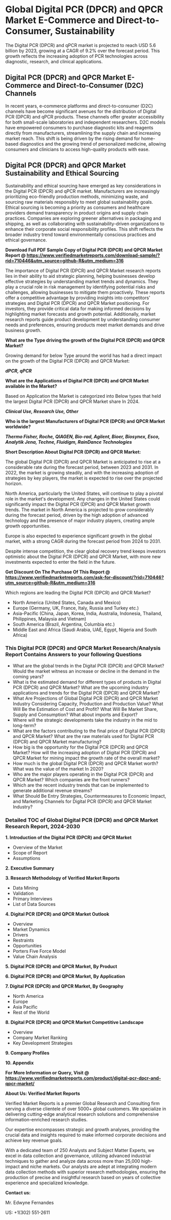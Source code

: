 <h1>Global Digital PCR (DPCR) and QPCR Market E-Commerce and Direct-to-Consumer, Sustainability</h1><p class=""><p>The Digital PCR (DPCR) and qPCR market is projected to reach USD 5.6 billion by 2023, growing at a CAGR of 9.2% over the forecast period. This growth reflects the increasing adoption of PCR technologies across diagnostic, research, and clinical applications.</p><h2>Digital PCR (DPCR) and QPCR Market E-Commerce and Direct-to-Consumer (D2C) Channels</h2><p>In recent years, e-commerce platforms and direct-to-consumer (D2C) channels have become significant avenues for the distribution of Digital PCR (DPCR) and qPCR products. These channels offer greater accessibility for both small-scale laboratories and independent researchers. D2C models have empowered consumers to purchase diagnostic kits and reagents directly from manufacturers, streamlining the supply chain and increasing market reach. This shift is being driven by the rising demand for home-based diagnostics and the growing trend of personalized medicine, allowing consumers and clinicians to access high-quality products with ease.</p><h2>Digital PCR (DPCR) and QPCR Market Sustainability and Ethical Sourcing</h2><p>Sustainability and ethical sourcing have emerged as key considerations in the Digital PCR (DPCR) and qPCR market. Manufacturers are increasingly prioritizing eco-friendly production methods, minimizing waste, and sourcing raw materials responsibly to meet global sustainability goals. Ethical sourcing is becoming a priority as consumers and healthcare providers demand transparency in product origins and supply chain practices. Companies are exploring greener alternatives in packaging and shipping, as well as collaborating with sustainability-driven organizations to enhance their corporate social responsibility profiles. This shift reflects the broader industry trend toward environmentally conscious practices and ethical governance.</p></p><p class=""><strong>Download Full PDF Sample Copy of Digital PCR (DPCR) and QPCR Market Report @ <a href="https://www.verifiedmarketreports.com/download-sample/?rid=710446&utm_source=github-R&utm_medium=316" target="_blank">https://www.verifiedmarketreports.com/download-sample/?rid=710446&utm_source=github-R&utm_medium=316</a></strong></p><p>The importance of&nbsp;Digital PCR (DPCR) and QPCR Market research reports lies in their ability to aid strategic planning, helping businesses develop effective strategies by understanding market trends and dynamics. They play a crucial role in risk management by identifying potential risks and challenges, allowing businesses to mitigate them proactively. These reports offer a competitive advantage by providing insights into competitors' strategies and Digital PCR (DPCR) and QPCR Market positioning. For investors, they provide critical data for making informed decisions by highlighting market forecasts and growth potential. Additionally, market research reports guide product development by understanding consumer needs and preferences, ensuring products meet market demands and drive business growth.</p><p><strong>What are the&nbsp;Type driving the growth of the Digital PCR (DPCR) and QPCR Market?</strong></p><p id="" class="">Growing demand for below Type around the world has had a direct impact on the growth of the Digital PCR (DPCR) and QPCR Market:</p><p class=""><em><strong>dPCR, qPCR</strong></em></p><p class=""><strong>What are the&nbsp;Applications&nbsp;of Digital PCR (DPCR) and QPCR Market available in the Market?</strong></p><p id="" class="">Based on Application the Market is categorized into Below types that held the largest Digital PCR (DPCR) and QPCR Market share In 2024.</p><p class=""><em><strong>Clinical Use, Research Use, Other</strong></em></p><p class=""><strong>Who is the largest Manufacturers of Digital PCR (DPCR) and QPCR Market worldwide?</strong></p><p><em><strong>Thermo Fisher, Roche, QIAGEN, Bio-rad, Agilent, Bioer, Biosynex, Esco, Analytik Jena, Techne, Fluidigm, RainDance Technologies</strong></em></p><p id="" class=""><strong>Short Description About Digital PCR (DPCR) and QPCR Market:</strong></p><p>The global Digital PCR (DPCR) and QPCR Market is anticipated to rise at a considerable rate during the forecast period, between 2023 and 2031. In 2022, the market is growing steadily, and with the increasing adoption of strategies by key players, the market is expected to rise over the projected horizon.</p><p>North America, particularly the United States, will continue to play a pivotal role in the market's development. Any changes in the United States could significantly impact the Digital PCR (DPCR) and QPCR Market growth trends. The market in North America is projected to grow considerably during the forecast period, driven by the high adoption of advanced technology and the presence of major industry players, creating ample growth opportunities.</p><p>Europe is also expected to experience significant growth in the global market, with a strong CAGR during the forecast period from 2024 to 2031.</p><p>Despite intense competition, the clear global recovery trend keeps investors optimistic about the Digital PCR (DPCR) and QPCR Market, with more new investments expected to enter the field in the future.</p><p id="" class=""><strong>Get Discount On The Purchase Of This Report @ <a href="https://www.verifiedmarketreports.com/ask-for-discount/?rid=710446?utm_source=github-R&utm_medium=316" target="_blank">https://www.verifiedmarketreports.com/ask-for-discount/?rid=710446?utm_source=github-R&utm_medium=316</a></strong></p><p class="">Which regions are leading the Digital PCR (DPCR) and QPCR Market?</p><ul><li>North America (United States, Canada and Mexico)</li><li>Europe (Germany, UK, France, Italy, Russia and Turkey etc.)</li><li>Asia-Pacific (China, Japan, Korea, India, Australia, Indonesia, Thailand, Philippines, Malaysia and Vietnam)</li><li>South America (Brazil, Argentina, Columbia etc.)</li><li>Middle East and Africa (Saudi Arabia, UAE, Egypt, Nigeria and South Africa)</li></ul><h3 id="" class="">This Digital PCR (DPCR) and QPCR Market Research/Analysis Report Contains Answers to your following Questions</h3><ul><li>What are the global trends in the Digital PCR (DPCR) and QPCR Market? Would the market witness an increase or decline in the demand in the coming years?</li><li>What is the estimated demand for different types of products in Digital PCR (DPCR) and QPCR Market? What are the upcoming industry applications and trends for the Digital PCR (DPCR) and QPCR Market?</li><li>What Are Projections of Global Digital PCR (DPCR) and QPCR Market Industry Considering Capacity, Production and Production Value? What Will Be the Estimation of Cost and Profit? What Will Be Market Share, Supply and Consumption? What about imports and Export?</li><li>Where will the strategic developments take the industry in the mid to long-term?</li><li>What are the factors contributing to the final price of Digital PCR (DPCR) and QPCR Market? What are the raw materials used for Digital PCR (DPCR) and QPCR Market manufacturing?</li><li>How big is the opportunity for the Digital PCR (DPCR) and QPCR Market? How will the increasing adoption of Digital PCR (DPCR) and QPCR Market for mining impact the growth rate of the overall market?</li><li>How much is the global Digital PCR (DPCR) and QPCR Market worth? What was the value of the market In 2020?</li><li>Who are the major players operating in the Digital PCR (DPCR) and QPCR Market? Which companies are the front runners?</li><li>Which are the recent industry trends that can be implemented to generate additional revenue streams?</li><li>What Should Be Entry Strategies, Countermeasures to Economic Impact, and Marketing Channels for Digital PCR (DPCR) and QPCR Market Industry?</li></ul><h3 id="" class="">Detailed TOC of Global Digital PCR (DPCR) and QPCR Market Research Report, 2024-2030</h3><p id="" class=""><strong>1. Introduction of the Digital PCR (DPCR) and QPCR Market</strong></p><ul><li>Overview of the Market</li><li>Scope of Report</li><li>Assumptions</li></ul><p id="" class=""><strong>2. Executive Summary</strong></p><p id="" class=""><strong>3. Research Methodology of Verified Market Reports</strong></p><ul><li>Data Mining</li><li>Validation</li><li>Primary Interviews</li><li>List of Data Sources</li></ul><p id="" class=""><strong>4. Digital PCR (DPCR) and QPCR Market Outlook</strong></p><ul><li>Overview</li><li>Market Dynamics</li><li>Drivers</li><li>Restraints</li><li>Opportunities</li><li>Porters Five Force Model</li><li>Value Chain Analysis</li></ul><p id="" class=""><strong>5. Digital PCR (DPCR) and QPCR Market, By Product</strong></p><p id="" class=""><strong>6. Digital PCR (DPCR) and QPCR Market, By Application</strong></p><p id="" class=""><strong>7. Digital PCR (DPCR) and QPCR Market, By Geography</strong></p><ul><li>North America</li><li>Europe</li><li>Asia Pacific</li><li>Rest of the World</li></ul><p id="" class=""><strong>8. Digital PCR (DPCR) and QPCR Market Competitive Landscape</strong></p><ul><li>Overview</li><li>Company Market Ranking</li><li>Key Development Strategies</li></ul><p id="" class=""><strong>9. Company Profiles</strong></p><p id="" class=""><strong>10. Appendix</strong></p><p id="" class=""><strong>For More Information or Query, Visit @ <a href="https://www.verifiedmarketreports.com/product/digital-pcr-dpcr-and-qpcr-market/" target="_blank">https://www.verifiedmarketreports.com/product/digital-pcr-dpcr-and-qpcr-market/</a></strong></p><p id="" class=""><strong>About Us: Verified Market Reports</strong></p><p id="" class="">Verified Market Reports is a premier Global Research and Consulting firm serving a diverse clientele of over 5000+ global customers. We specialize in delivering cutting-edge analytical research solutions and comprehensive information-enriched research studies.</p><p id="" class="">Our expertise encompasses strategic and growth analyses, providing the crucial data and insights required to make informed corporate decisions and achieve key revenue goals.</p><p id="" class="">With a dedicated team of 250 Analysts and Subject Matter Experts, we excel in data collection and governance, utilizing advanced industrial techniques to gather and analyze data across more than 25,000 high-impact and niche markets. Our analysts are adept at integrating modern data collection methods with superior research methodologies, ensuring the production of precise and insightful research based on years of collective experience and specialized knowledge.</p><p id="" class=""><strong>Contact us:</strong></p><p id="" class="">Mr. Edwyne Fernandes</p><p id="" class="">US: +1(302) 551-2611</p>